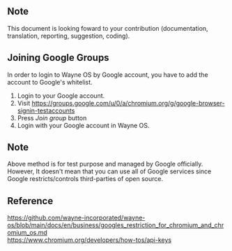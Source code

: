 ## Note
This document is looking foward to your contribution (documentation, translation, reporting, suggestion, coding).

## Joining Google Groups
In order to login to Wayne OS by Google account, you have to add the account to Google's whitelist.
1. Login to your Google account.
2. Visit https://groups.google.com/u/0/a/chromium.org/g/google-browser-signin-testaccounts
3. Press _Join group_ button
4. Login with your Google account in Wayne OS.

## Note
Above method is for test purpose and managed by Google officially. 
<br>
However, It doesn't mean that you can use all of Google services since Google restricts/controls third-parties of open source.
<br>

## Reference 
https://github.com/wayne-incorporated/wayne-os/blob/main/docs/en/business/googles_restriction_for_chromium_and_chromium_os.md
<br>
https://www.chromium.org/developers/how-tos/api-keys
